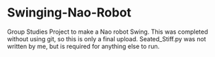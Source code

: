 # Swinging-Nao-Robot
Group Studies Project to make a Nao robot Swing.
This was completed without using git, so this is only a final upload.
Seated_Stiff.py was not written by me, but is required for anything else to run.
